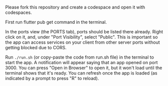
Please fork this repository and create a codespace and open it with codespaces.

First run flutter pub get command in the terminal.

In the ports view (the PORTS tab), ports should be listed there already. Right click on it, and, under "Port Visibility", select "Public". This is important so the app can access services on your client from other server ports without getting blocked due to CORS.

Run `./run.sh` (or copy-paste the code from run.sh file) in the terminal to start the app. A notification will appear saying that an app opened on port 3000. You can press "Open in Browser" to open it, but it won't load until the terminal shows that it's ready. You can refresh once the app is loaded (as indicated by a prompt to press "R" to reload).







